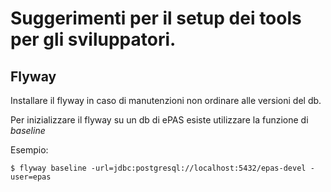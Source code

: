 # Suggerimenti per il setup dei tools per gli sviluppatori.

## Flyway

Installare il flyway in caso di manutenzioni non ordinare alle versioni del db.

Per inizializzare il flyway su un db di ePAS esiste utilizzare la funzione di _baseline_

Esempio:
```
$ flyway baseline -url=jdbc:postgresql://localhost:5432/epas-devel -user=epas
```